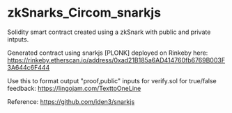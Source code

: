 # zkSnarks_Circom_snarkjs

Solidity smart contract created using a zkSnark with public and private intputs.

Generated contract using snarkjs [PLONK] deployed on Rinkeby here: https://rinkeby.etherscan.io/address/0xad21B185a6AD414760fb6769B003F3A644c6F444

Use this to format output "proof,public" inputs for verify.sol for true/false feedback: https://lingojam.com/TexttoOneLine

Reference: https://github.com/iden3/snarkjs
